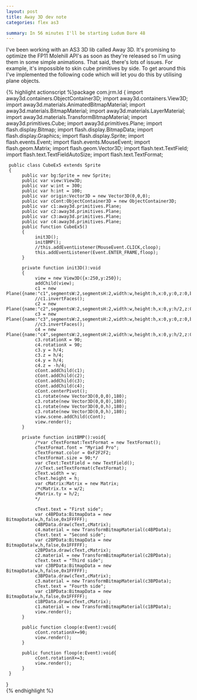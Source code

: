 ```yaml
---
layout: post 
title: Away 3D dev note
categories: flex as3

summary: In 56 minutes I'll be starting Ludum Dare 48
---
```

I've been working with an AS3 3D lib called Away 3D. It's promising to optimize the FP11 Molehill API's as soon as they're released so I'm using them in some simple animations. That said, there's lots of issues. For example, it's impossible to skin cube primitives by side. To get around this I've implemented the following code which will let you do this by utilising plane objects.

{% highlight actionscript %}package com.jrm.ld
{
     import away3d.containers.ObjectContainer3D;
     import away3d.containers.View3D;
     import away3d.materials.AnimatedBitmapMaterial;
     import away3d.materials.BitmapMaterial;
     import away3d.materials.LayerMaterial;
     import away3d.materials.TransformBitmapMaterial;
     import away3d.primitives.Cube;
     import away3d.primitives.Plane;
     import flash.display.Bitmap;
     import flash.display.BitmapData;
     import flash.display.Graphics;
     import flash.display.Sprite;
     import flash.events.Event;
     import flash.events.MouseEvent;
     import flash.geom.Matrix;
     import flash.geom.Vector3D;
     import flash.text.TextField;
     import flash.text.TextFieldAutoSize;
     import flash.text.TextFormat;

     public class CubeEx5 extends Sprite
     {
          public var bg:Sprite = new Sprite;  
          public var view:View3D;
          public var w:int = 300;
          public var h:int = 100;
          public var origin:Vector3D = new Vector3D(0,0,0);
          public var cCont:ObjectContainer3D = new ObjectContainer3D;
          public var c1:away3d.primitives.Plane;
          public var c2:away3d.primitives.Plane;
          public var c3:away3d.primitives.Plane;
          public var c4:away3d.primitives.Plane;
          public function CubeEx5()
          {
               init3D();
               initBMP();
               //this.addEventListener(MouseEvent.CLICK,cloop);
               this.addEventListener(Event.ENTER_FRAME,floop);
          }

          private function init3D():void
          {
               view = new View3D({x:250,y:250});
               addChild(view);
               c1 = new Plane({name:"c1",segmentsW:2,segmentsH:2,width:w,height:h,x:0,y:0,z:0,bothsides:true});
               //c1.invertFaces();
               c2 = new Plane({name:"c2",segmentsW:2,segmentsH:2,width:w,height:h,x:0,y:h/2,z:0,bothsides:false});
               c3 = new Plane({name:"c3",segmentsW:2,segmentsH:2,width:w,height:h,x:0,y:0,z:0,bothsides:true});
               //c3.invertFaces();
               c4 = new Plane({name:"c4",segmentsW:2,segmentsH:2,width:w,height:h,x:0,y:h/2,z:0,bothsides:false});
               c3.rotationX = 90;
               c4.rotationX = 90;
               c3.y = h/4;
               c3.z = h/4;
               c4.y = h/4;
               c4.z = -h/4;
               cCont.addChild(c1);
               cCont.addChild(c2);
               cCont.addChild(c3);
               cCont.addChild(c4);
               cCont.centerPivot();
               c1.rotate(new Vector3D(0,0,0),180);
               c3.rotate(new Vector3D(0,0,0),180);
               c1.rotate(new Vector3D(0,0,h),180);
               c3.rotate(new Vector3D(0,0,h),180);
               view.scene.addChild(cCont);
               view.render();
          }

          private function initBMP():void{
               /*var cTextFormat:TextFormat = new TextFormat();
               cTextFormat.font = "Myriad Pro";
               cTextFormat.color = 0xF2F2F2;
               cTextFormat.size = 90;*/
               var cText:TextField = new TextField();
               //cText.setTextFormat(cTextFormat);
               cText.width = w;
               cText.height = h;
               var cMatrix:Matrix = new Matrix;
               /*cMatrix.tx = w/2;
               cMatrix.ty = h/2;
               */

               cText.text = "First side";
               var c4BPData:BitmapData = new BitmapData(w,h,false,0x1FFFFF);
               c4BPData.draw(cText,cMatrix);
               c4.material = new TransformBitmapMaterial(c4BPData);
               cText.text = "Second side";
               var c2BPData:BitmapData = new BitmapData(w,h,false,0x1FFFFF);
               c2BPData.draw(cText,cMatrix);
               c2.material = new TransformBitmapMaterial(c2BPData);
               cText.text = "Third side";
               var c3BPData:BitmapData = new BitmapData(w,h,false,0x1FFFFF);
               c3BPData.draw(cText,cMatrix);
               c3.material = new TransformBitmapMaterial(c3BPData);
               cText.text = "Fourth side";      
               var c1BPData:BitmapData = new BitmapData(w,h,false,0x1FFFFF);
               c1BPData.draw(cText,cMatrix);
               c1.material = new TransformBitmapMaterial(c1BPData);
               view.render();
          }

          public function cloop(e:Event):void{
               cCont.rotationX+=90;
               view.render();
          }

          public function floop(e:Event):void{
               cCont.rotationX+=3;
               view.render();
          }
     }
}  
{% endhighlight %}